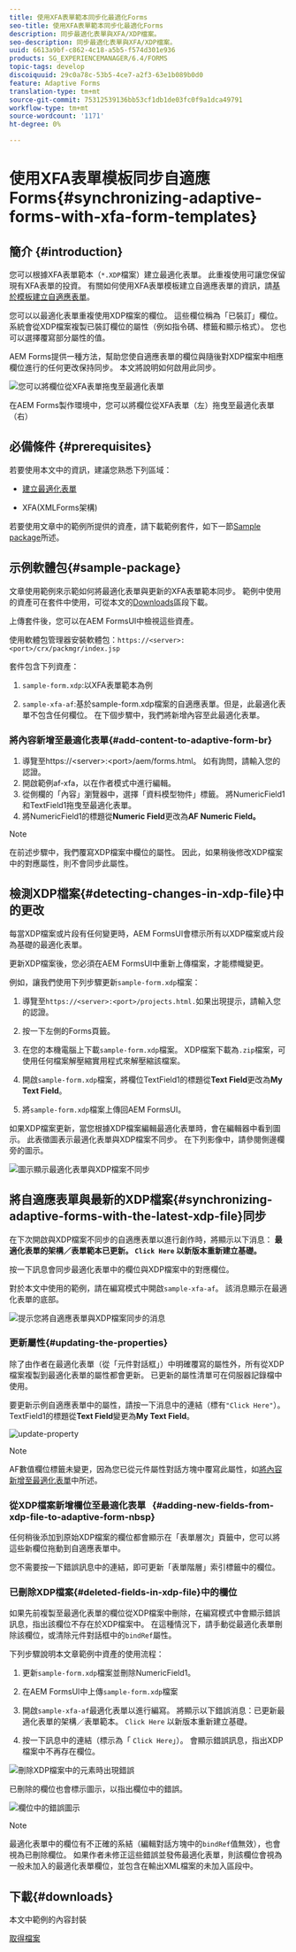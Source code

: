 ```yaml
---
title: 使用XFA表單範本同步化最適化Forms
seo-title: 使用XFA表單範本同步化最適化Forms
description: 同步最適化表單與XFA/XDP檔案。
seo-description: 同步最適化表單與XFA/XDP檔案。
uuid: 6613a9bf-c862-4c18-a5b5-f574d301e936
products: SG_EXPERIENCEMANAGER/6.4/FORMS
topic-tags: develop
discoiquuid: 29c0a78c-53b5-4ce7-a2f3-63e1b089b0d0
feature: Adaptive Forms
translation-type: tm+mt
source-git-commit: 75312539136bb53cf1db1de03fc0f9a1dca49791
workflow-type: tm+mt
source-wordcount: '1171'
ht-degree: 0%

---
```



# 使用XFA表單模板同步自適應Forms{#synchronizing-adaptive-forms-with-xfa-form-templates}

## 簡介 {#introduction}

您可以根據XFA表單範本（`*.XDP`檔案）建立最適化表單。 此重複使用可讓您保留現有XFA表單的投資。 有關如何使用XFA表單模板建立自適應表單的資訊，請[基於模板建立自適應表單](/help/forms/using/creating-adaptive-form.md#p-create-an-adaptive-form-based-on-an-xfa-form-template-p)。

您可以以最適化表單重複使用XDP檔案的欄位。 這些欄位稱為「已裝訂」欄位。 系統會從XDP檔案複製已裝訂欄位的屬性（例如指令碼、標籤和顯示格式）。 您也可以選擇覆寫部分屬性的值。

AEM Forms提供一種方法，幫助您使自適應表單的欄位與隨後對XDP檔案中相應欄位進行的任何更改保持同步。 本文將說明如何啟用此同步。

![您可以將欄位從XFA表單拖曳至最適化表單](assets/drag-drop-xfa.gif.gif)

在AEM Forms製作環境中，您可以將欄位從XFA表單（左）拖曳至最適化表單（右）

## 必備條件 {#prerequisites}

若要使用本文中的資訊，建議您熟悉下列區域：

* [建立最適化表單](/help/forms/using/creating-adaptive-form.md)

* XFA(XMLForms架構)

若要使用文章中的範例所提供的資產，請下載範例套件，如下一節[Sample package](/help/forms/using/synchronizing-adaptive-forms-xfa.md#p-sample-package-p)所述。

## 示例軟體包{#sample-package}

文章使用範例來示範如何將最適化表單與更新的XFA表單範本同步。 範例中使用的資產可在套件中使用，可從本文的[Downloads](/help/forms/using/synchronizing-adaptive-forms-xfa.md#p-downloads-p)區段下載。

上傳套件後，您可以在AEM FormsUI中檢視這些資產。

使用軟體包管理器安裝軟體包：`https://<server>:<port>/crx/packmgr/index.jsp`

套件包含下列資產：

1. `sample-form.xdp`:以XFA表單範本為例

1. `sample-xfa-af`:基於sample-form.xdp檔案的自適應表單。但是，此最適化表單不包含任何欄位。 在下個步驟中，我們將新增內容至此最適化表單。

### 將內容新增至最適化表單{#add-content-to-adaptive-form-br}

1. 導覽至https://&lt;server>:&lt;port>/aem/forms.html。 如有詢問，請輸入您的認證。
1. 開啟範例af-xfa，以在作者模式中進行編輯。
1. 從側欄的「內容」瀏覽器中，選擇「資料模型物件」標籤。 將NumericField1和TextField1拖曳至最適化表單。
1. 將NumericField1的標題從&#x200B;**Numeric Field**&#x200B;更改為&#x200B;**AF Numeric Field。**

>[!NOTE]
>
>在前述步驟中，我們覆寫XDP檔案中欄位的屬性。 因此，如果稍後修改XDP檔案中的對應屬性，則不會同步此屬性。

## 檢測XDP檔案{#detecting-changes-in-xdp-file}中的更改

每當XDP檔案或片段有任何變更時，AEM FormsUI會標示所有以XDP檔案或片段為基礎的最適化表單。

更新XDP檔案後，您必須在AEM FormsUI中重新上傳檔案，才能標幟變更。

例如，讓我們使用下列步驟更新`sample-form.xdp`檔案：

1. 導覽至`https://<server>:<port>/projects.html.`如果出現提示，請輸入您的認證。
1. 按一下左側的Forms頁籤。
1. 在您的本機電腦上下載`sample-form.xdp`檔案。 XDP檔案下載為`.zip`檔案，可使用任何檔案解壓縮實用程式來解壓縮該檔案。

1. 開啟`sample-form.xdp`檔案，將欄位TextField1的標題從&#x200B;**Text Field**&#x200B;更改為&#x200B;**My Text Field**。

1. 將`sample-form.xdp`檔案上傳回AEM FormsUI。

如果XDP檔案更新，當您根據XDP檔案編輯最適化表單時，會在編輯器中看到圖示。 此表徵圖表示最適化表單與XDP檔案不同步。 在下列影像中，請參閱側邊欄旁的圖示。

![圖示顯示最適化表單與XDP檔案不同步](assets/sync-af-xfa.png)

## 將自適應表單與最新的XDP檔案{#synchronizing-adaptive-forms-with-the-latest-xdp-file}同步

在下次開啟與XDP檔案不同步的自適應表單以進行創作時，將顯示以下消息：
**最適化表單的架構／表單範本已更新。 `Click Here` 以新版本重新建立基礎。**

按一下訊息會同步最適化表單中的欄位與XDP檔案中的對應欄位。

對於本文中使用的範例，請在編寫模式中開啟`sample-xfa-af`。 該消息顯示在最適化表單的底部。

![提示您將自適應表單與XDP檔案同步的消息](assets/sync-af-xfa-1.png)

### 更新屬性{#updating-the-properties}

除了由作者在最適化表單（從「元件對話框」）中明確覆寫的屬性外，所有從XDP檔案複製到最適化表單的屬性都會更新。 已更新的屬性清單可在伺服器記錄檔中使用。

要更新示例自適應表單中的屬性，請按一下消息中的連結（標有`"Click Here"`）。 TextField1的標題從&#x200B;**Text Field**&#x200B;變更為&#x200B;**My Text Field**。

![update-property](assets/update-property.png)

>[!NOTE]
>
>AF數值欄位標籤未變更，因為您已從元件屬性對話方塊中覆寫此屬性，如[將內容新增至最適化表單](#p-add-content-to-adaptive-form-br-p)中所述。

### 從XDP檔案新增欄位至最適化表單   {#adding-new-fields-from-xdp-file-to-adaptive-form-nbsp}

任何稍後添加到原始XDP檔案的欄位都會顯示在「表單層次」頁籤中，您可以將這些新欄位拖動到自適應表單中。

您不需要按一下錯誤訊息中的連結，即可更新「表單階層」索引標籤中的欄位。

### 已刪除XDP檔案{#deleted-fields-in-xdp-file}中的欄位

如果先前複製至最適化表單的欄位從XDP檔案中刪除，在編寫模式中會顯示錯誤訊息，指出該欄位不存在於XDP檔案中。 在這種情況下，請手動從最適化表單刪除該欄位，或清除元件對話框中的`bindRef`屬性。

下列步驟說明本文章範例中資產的使用流程：

1. 更新`sample-form.xdp`檔案並刪除NumericField1。
1. 在AEM FormsUI中上傳`sample-form.xdp`檔案
1. 開啟`sample-xfa-af`最適化表單以進行編寫。 將顯示以下錯誤消息：已更新最適化表單的架構／表單範本。 `Click Here` 以新版本重新建立基礎。

1. 按一下訊息中的連結（標示為「 `Click Here`」）。 會顯示錯誤訊息，指出XDP檔案中不再存在欄位。

![刪除XDP檔案中的元素時出現錯誤](assets/no-element-xdp.png)

已刪除的欄位也會標示圖示，以指出欄位中的錯誤。

![欄位中的錯誤圖示](assets/error-field.png)

>[!NOTE]
>
>最適化表單中的欄位有不正確的系結（編輯對話方塊中的`bindRef`值無效），也會視為已刪除欄位。 如果作者未修正這些錯誤並發佈最適化表單，則該欄位會視為一般未加入的最適化表單欄位，並包含在輸出XML檔案的未加入區段中。

## 下載{#downloads}

本文中範例的內容封裝

[取得檔案](assets/sample-xfa-af-sync-1.0.zip)
